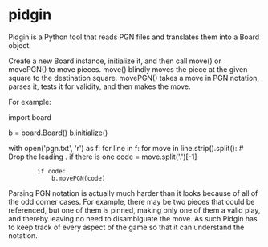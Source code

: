 # pidgin
Pidgin is a Python tool that reads PGN files and translates them into a Board object.

Create a new Board instance, initialize it, and then call move() or
movePGN() to move pieces.  move() blindly moves the piece at the given
square to the destination square.  movePGN() takes a move in PGN notation,
parses it, tests it for validity, and then makes the move.

For example:

import board

b = board.Board()
b.initialize()

with open('pgn.txt', 'r') as f:
    for line in f:
        for move in line.strip().split():
            # Drop the leading . if there is one
            code = move.split('.')[-1]

            if code:
                b.movePGN(code)

Parsing PGN notation is actually much harder than it looks because of all
of the odd corner cases.  For example, there may be two pieces that could be
referenced, but one of them is pinned, making only one of them a valid play,
and thereby leaving no need to disambiguate the move.  As such Pidgin has
to keep track of every aspect of the game so that it can understand the
notation.

